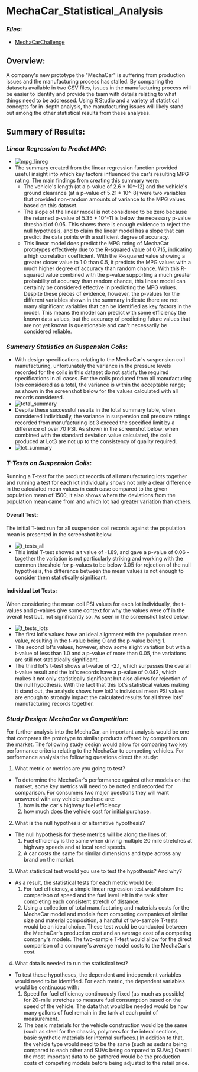# MechaCar_Statistical_Analysis

### *Files*:
- [MechaCarChallenge](MechaCarChallenge.RScript)


## **Overview**:
A company's new prototype the "MechaCar" is suffering from production issues and the manufacturing process has stalled. By comparing the datasets available in two CSV files, issues in the manufacturing process will be easier to identify and provide the team with details relating to what things need to be addressed. Using R Studio and a variety of statistical concepts for in-depth analysis, the manufacturing issues will likely stand out among the other statistical results from these analyses.

## **Summary of Results**:
### *Linear Regression to Predict MPG*:
- ![mpg_linreg](mpg_linreg.png)
- The summary created from the linear regression function provided useful insight into which key factors influenced the car's resulting MPG rating. The main findings from creating this summary were:
  - The vehicle's length (at a p-value of 2.6 * 10^-12) and the vehicle's ground clearance (at a p-value of 5.21 * 10^-8) were two variables that provided non-random amounts of variance to the MPG values based on this dataset.
  - The slope of the linear model is not considered to be zero because the returned p-value of 5.35 * 10^-11 is below the necessary p-value threshold of 0.05. This shows there is enough evidence to reject the null hypothesis, and to claim the linear model has a slope that can predict the data points with a sufficient degree of accuracy.
  - This linear model does predict the MPG rating of MechaCar prototypes effectively due to the R-squared value of 0.715, indicating a high correlation coefficient. With the R-squared value showing a greater closer value to 1.0 than 0.5, it predicts the MPG values with a much higher degree of accuracy than random chance. With this R-squared value combined with the p-value supporting a much greater probability of accuracy than random chance, this linear model can certainly be considered effective in predicting the MPG values. Despite these pieces of evidence, however, the p-values for the different variables shown in the summary indicate there are not many significant variables that can be identified as key factors in the model. This means the model can predict with some efficiency the known data values, but the accuracy of predicting future values that are not yet known is questionable and can't necessarily be considered reliable.

### *Summary Statistics on Suspension Coils*:
- With design specifications relating to the MechaCar's suspension coil manufacturing, unfortunately the variance in the pressure levels recorded for the coils in this dataset do not satisfy the required specifications in all cases. For the coils produced from all manufacturing lots considered as a total, the variance is within the acceptable range; as shown in the screenshot below for the values calculated with all records considered.
- ![total_summary](total_summary.png)
- Despite these successful results in the total summary table, when considered individually, the variance in suspension coil pressure ratings recorded from manufacturing lot 3 exceed the specified limit by a difference of over 70 PSI. As shown in the screenshot below: when combined with the standard deviation value calculated, the coils produced at Lot3 are not up to the consistency of quality required.
- ![lot_summary](lot_summary.png)

### *T-Tests on Suspension Coils*:
Running a T-test for the product records of all manufacturing lots together and running a test for each lot individually shows not only a clear difference in the calculated mean values in each case compared to the given population mean of 1500, it also shows where the deviations from the population mean came from and which lot had greater variation than others. 
#### Overall Test: 
  The initial T-test run for all suspension coil records against the population mean is presented in the screenshot below:
- ![t_tests_all](t_tests_all.png)
- This intial T-test showed a t value of -1.89, and gave a p-value of 0.06 - together the variation is not particularly striking and working with the common threshold for p-values to be below 0.05 for rejection of the null hypothesis, the difference between the mean values is not enough to consider them statistically significant.
#### Individual Lot Tests:
  When considering the mean coil PSI values for each lot individually, the t-values and p-values give some context for why the values were off in the overall test but, not significantly so. As seen in the screenshot listed below:
- ![t_tests_lots](t_tests_lots.png)
- The first lot's values have an ideal alignment with the population mean value, resulting in the t-value being 0 and the p-value being 1. 
- The second lot's values, however, show some slight variation but with a t-value of less than 1.0 and a p-value of more than 0.05, the variations are still not statistically significant.
- The third lot's t-test shows a t-value of -2.1, which surpasses the overall t-value result and the lot's records have a p-value of 0.042, which makes it not only statistically significant but also allows for rejection of the null hypothesis. With the fact that this lot's statistical values making it stand out, the analysis shows how lot3's individual mean PSI values are enough to strongly impact the calculated results for all three lots' manufacturing records together.

### *Study Design: MechaCar vs Competition*:
For further analysis into the MechaCar, an important analysis would be one that compares the prototype to similar products offered by competitors on the market. The following study design would allow for comparing two key performance criteria relating to the MechaCar to competing vehicles. For performance analysis the following questions direct the study:
1. What metric or metrics are you going to test?
  - To determine the MechaCar's performance against other models on the market, some key metrics will need to be noted and recorded for comparison. For consumers two major questions they will want answered with any vehicle purchase are: 
    1. how is the car's highway fuel efficiency 
    2. how much does the vehicle cost for initial purchase. 
2. What is the null hypothesis or alternative hypothesis?
  - The null hypothesis for these metrics will be along the lines of:
    1. Fuel efficiency is the same when driving multiple 20 mile stretches at highway speeds and at local road speeds.
    2. A car costs the same for similar dimensions and type across any brand on the market.
3. What statistical test would you use to test the hypothesis? And why?
  - As a result, the statistical tests for each metric would be:
    1. For fuel efficiency, a simple linear regression test would show the comparison of speed and the fuel level left in the tank after completing each consistent stretch of distance.
    2. Using a collection of total manufacturing and materials costs for the MechaCar model and models from competing companies of similar size and material composition, a handful of two-sample T-tests would be an ideal choice. These test would be conducted between the MechaCar's production cost and an average cost of a competing company's models. The two-sample T-test would allow for the direct comparison of a company's average model costs to the MechaCar's cost.
4. What data is needed to run the statistical test?
  - To test these hypotheses, the dependent and independent variables would need to be identified. For each metric, the dependent variables would be continuous with:
    1. Speed for fuel efficiency continuously fixed (as much as possible) for 20-mile stretches to measure fuel consumption based on the speed of the vehicle. The data that would be needed would be how many gallons of fuel remain in the tank at each point of measurement.
    2. The basic materials for the vehicle construction would be the same (such as steel for the chassis, polymers for the interal sections, basic synthetic materials for internal surfaces.) In addition to that, the vehicle type would need to be the same (such as sedans being compared to each other and SUVs being compared to SUVs.) Overall the most important data to be gathered would be the production costs of competing models before being adjusted to the retail price.

